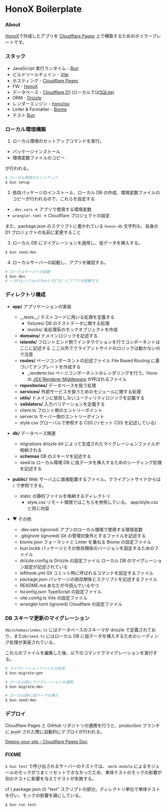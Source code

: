 # HonoX Boilerplate

### About

[HonoX](https://github.com/honojs/honox)で作成したアプリを [Cloudflare Pages](https://pages.cloudflare.com/) 上で構築するためのボイラープレートです。

### スタック

- JavaScript 実行ランタイム - [Bun](https://bun.sh/)
- ビルドツールチェイン - [Vite](https://ja.vitejs.dev/)
- ホスティング - [Cloudflare Pages](https://pages.cloudflare.com/)
- FW - [HonoX](https://github.com/honojs/honox)
- データベース - [Cloudflare D1](https://developers.cloudflare.com/d1/) (ローカルでは[SQLite](https://bun.sh/docs/api/sqlite))
- ORM - [Drizzle](https://orm.drizzle.team/)
- レンダーエンジン - [hono/jsx](https://hono.dev/guides/jsx)
- Linter & Formatter - [Biome](https://biomejs.dev/ja/)
- テスト [Bun](https://bun.sh/docs/cli/test)

### ローカル環境構築

1. ローカル環境のセットアップコマンドを実行。

- パッケージインストール
- 環境変数ファイルのコピー

が行われる。

```bash
# ローカル環境のセットアップ
$ bun setup
```

2. 依存パッケージのインストール、ローカル DB の作成、環境変数ファイルのコピーが行われるので、これらを設定する

- `.dev.vars` → アプリで使用する環境変数
- `wrangler.toml` → Cloudflare プロジェクトの設定

また、package.json のスクリプトに書かれている `honox-db` 文字列も、自身の D1 プロジェクトの名前に変更すること

3. ローカル DB にマイグレーションを適用し、仮データを挿入する。

```bash
$ bun seed:dev
```

4. ローカルサーバーの起動し、アプリを確認する。

```bash
# ローカルサーバーの起動
$ bun dev
# → http://localhost:5173/ にアプリが起動する
```

### ディレクトリ構成

- **app/** アプリケーションの実装

  - \_\_tests\_\_/ テストコードに用いる処理を定義する
    - fixtures/ DB のテストデータに関する処理
    - mocks/ 各処理系のモックオブジェクトを作成
  - **domains/** ドメインロジックを記述する
  - **islands/** フロントエンド側でインタラクションを行うコンポーネントはここに記述する
    ここ以外でクライアントサイドのロジックは動かないので注意
  - **routes/** ページコンポーネントの記述ファイル File Based Routing に基づいてテンプレートを作成する
    - \_renderer.tsx ページコンポーネントのレンダリングを行う。Hono の [JSX Renderer Middleware](https://hono.dev/middleware/builtin/jsx-renderer) が呼ばれるファイル
  - **repositories/** データベースを扱う処理
  - **services/** 外部サービスを扱うためのモジュールに関する処理
  - **utils/** ドメインに依存しないユーティリティロジックを記載する
  - **validators/** 入力バリデーションを定義する
  - client.ts フロント側のエントリーポイント
  - server.ts サーバー側のエントリーポイント
  - style.css グローバルで参照する CSS (リセット CSS を記述している)

- **db/** データベース関連

  - migrations drizzle-kit によって生成されたマイグレーションファイルが格納される
  - **schemas** DB のスキーマを記述する
  - seed.ts ローカル環境 DB に仮データを挿入するためのシーディング処理を記述する

- **public/** Web サーバ上に直接配置するファイル。クライアントサイドからは `/` で参照できる。

  - static の静的ファイルを格納するディレクトリ
    - style.css リモート環境ではこちらを参照している。 app/style.css と同じ内容

- ▼ その他
  - .dev.vars (ignored) アプリのローカル環境で使用する環境変数
  - .gitignore (ignored) Git の管理対象外とするファイルを記述する
  - biome.json フォーマットと Linter を兼ねる Biome の設定ファイル
  - bun.lockb パッケージとその依存関係のバージョンを固定するためのファイル
  - drizzle.config.ts Drizzle の設定ファイル ローカル DB のマイグレーション設定が記述されている
  - lefthook.yml Git コミット時に呼ばれるコマンドを設定するファイル
  - package.json パッケージの依存関係とスクリプトを記述するファイル
  - README.md あなたが今読んでいるやつ
  - tsconfig.json TypeScript の設定ファイル
  - vite.config.ts Vite の設定ファイル
  - wrangler.toml (ignored) Cloudflare の設定ファイル

### DB スキーマ更新のマイグレーション

`db/schemas/index.ts` にはデータベースのスキーマが drizzle で定義されており、また`db/seed.ts` にはローカル DB に仮データを挿入するためのシーディング処理が実装されている。

これらのファイルを編集した後、以下のコマンドでマイグレーションを実行する。

```bash
# マイグレーションファイルの生成
$ bun migrate:gen

# ローカルDBにマイグレーションを適用
$ bun migrate:dev

# ローカルDBに仮データを挿入
$ bun seed:dev
```

### デプロイ

Cloudflare Pages と GitHub リポジトリの連携を行うと、production ブランチに push された際に自動的にデプロイが行われる。

[Deploy your site - Cloudflare Pages Doc](https://developers.cloudflare.com/pages/framework-guides/deploy-anything/)

### FIXME

`$ bun test` で呼び出されるサーバーのテストでは、 `mock.module` によるモジュールのモックがうまくリセットできなかったため、単体テストのモックの影響が別のテストに影響を与えてテストが失敗する。

cf ) package.json の "test" スクリプトの部分。ディレクトリ単位で単体テストを行い、モックの影響を疎にしている。

```
$ bun run test
```
